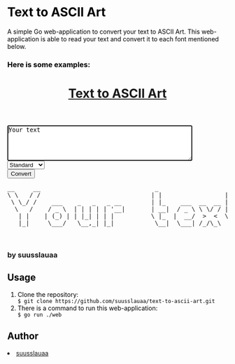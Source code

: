 <html>
    <!DOCTYPE html>
    <font color="black">
        <h1>Text to ASCII Art</h1>
        A simple Go web-application to convert your text to ASCII Art.  
        This web-application is able to read your text and convert it to each font mentioned below.
        <h3>Here is some examples:</h3>
    </font>
    <head>
        <link rel="stylesheet" href="ui/static/css/home.css">
        <title>Text to ASCII Art</title>
    </head>
    <body>
        <header class="header">
            <div class="header_inner">
                <a href="/">
                    <h1 class="header_title">Text to ASCII Art</h1>
                </a>
            </div>  
        </header>
        <main class="main">
            <div class="content">
                <form id="text" action="/text-to-ascii-art" method="POST">
                    <div>
                        <!-- mb later I'll add a placeholder="" maxlength="" autofocus name="" -->
                        <textarea class="input" autofocus name="input" cols="50" rows="5" id="input">Your text</textarea>
                    </div>
                    <div class="settings">
                        <select class="fonts" id="font" name="font">
                            <option value="program/banners/standard.txt">Standard</option>
                            <option value="program/banners/shadow.txt">Shadow</option>
                            <option value="program/banners/thinkertoy.txt">Thinkertoy</option>
                        </select>
                    </div>
                    <div>
                        <button class="button">Convert</button>
                    </div>
                </form>
                <div class="pre">
                    <pre class="pre-style" cols="50" rows="5" id="output">__     __                               _                   _    <br>\ \   / /                              | |                 | |   <br> \ \_/ /    ___    _   _   _ __        | |_    ___  __  __ | |_  <br>  \   /    / _ \  | | | | | '__|       | __|  / _ \ \ \/ / | __| <br>   | |    | (_) | | |_| | | |          \ |_  |  __/  >  <  \ |_  <br>   |_|     \___/   \__,_| |_|           \__|  \___| /_/\_\  \__| <br>                                                                 <br>                                                                 <br></pre>
                </div>
            </div>
        </main>
        <footer class="footer">
            <h3>by suusslauaa</h3>
        </footer>
        <!-- <script src="../static/js/main.js" type="text/javascript"></script> -->
    </body>
    <font color="black">
        <h2>Usage</h2>
        <ol>
            <li>Clone the repository:</li>
            <code>$ git clone https://github.com/suusslauaa/text-to-ascii-art.git</code>
            <li>There is a command to run this web-application:</li>
            <code>$ go run ./web</code>
        </ol>
        <h2>Author</h2>
        <li><a href="https://github.com/suusslauaa" target="_blank">suusslauaa</a></li>
    </font>
</html>